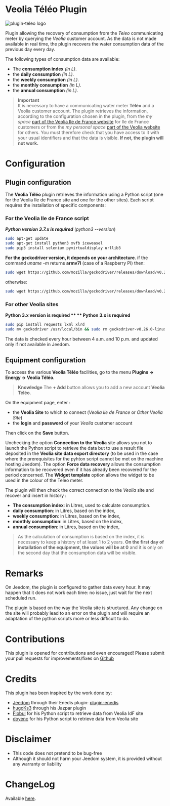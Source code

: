 # Veolia Téléo Plugin
![plugin-teleo logo](https://aegis940.github.io/plugin-teleo/assets/images/logo.png)

Plugin allowing the recovery of consumption from the *Teleo* communicating meter by querying the *Veolia* customer account. As the data is not made available in real time, the plugin recovers the water consumption data of the previous day every day. 

The following types of consumption data are available:
- The **consumption index** *(in L)*.
- the **daily consumption** *(in L)*.
- the **weekly consumption** *(in L)*.
- the **monthly consumption** *(in L)*.
- the **annual consumption** *(in L)*.

>**Important**      
> It is necessary to have a communicating water meter **Téléo** and a Veolia customer account. The plugin retrieves the information, according to the configuration chosen in the plugin, from the *my space* <a href="https://www.vedif.eau.veolia.fr/" target="_blank">part of the Veolia Ile de France website</a> for Ile de France customers or from the *my personal space* <a href="https://www.service.eau.veolia.fr/" target="_blank">part of the Veolia website</a> for others. You must therefore check that you have access to it with your usual identifiers and that the data is visible. **If not, the plugin will not work.**

# Configuration

## Plugin configuration

The **Veolia Téléo** plugin retrieves the information using a Python script (one for the Veolia Ile de France site and one for the other sites). Each script requires the installation of specific components:

### For the Veolia Ile de France script
***Python version 3.7.x is required*** (*python3 --version*)
```bash
sudo apt-get update
sudo apt-get install python3 xvfb iceweasel
sudo pip3 install selenium pyvirtualdisplay urllib3
```
**For the geckodriver version, it depends on your architecture**.
if the command *uname -m* returns **armv7l** (case of a Raspberry PI) then:
```bash
sudo wget https://github.com/mozilla/geckodriver/releases/download/v0.23.0/geckodriver-v0.23.0-arm7hf.tar.gz && sudo tar xzfz geckodriver-v0.23.0-arm7hf.tar.gz && sudo mv geckodriver /usr/local/bin && sudo rm geckodriver-v0.23.0-arm7hf.tar.gz
```

otherwise:
```bash
sudo wget https://github.com/mozilla/geckodriver/releases/download/v0.26.0/geckodriver-v0.26.0-linux32.tar.gz && sudo tar xzfz geckodriver-v0.26.0-linux32.tar.gz && sudo mv geckodriver /usr/local/bin && sudo rm geckodriver-v0.26.0-linux32.tar.gz
```

### For other Veolia sites
**Python 3.x version is required ** ** Python 3.x is required**
```bash
sudo pip install requests lxml xlrd
sudo mv geckodriver /usr/local/bin && sudo rm geckodriver-v0.26.0-linux32.tar.gz
```

The data is checked every hour between 4 a.m. and 10 p.m. and updated only if not available in Jeedom.

## Equipment configuration

To access the various **Veolia Téléo** facilities, go to the menu **Plugins → Energy → Veolia Téléo**.

>**Knowledge**
> The **+ Add** button allows you to add a new account **Veolia Téléo**.

On the equipment page, enter :

- the **Veolia Site** to which to connect (*Veolia Ile de France* or *Other Veolia Site*)
- the **login** and **password** of your *Veolia* customer account 

Then click on the **Save** button.

Unchecking the option **Connection to the Veolia** site allows you not to launch the Python script to retrieve the data but to use a result file deposited in the **Veolia site data export directory** (to be used in the case where the prerequisites for the pyhton script cannot be met on the machine hosting Jeedom).
The option **Force data recovery** allows the consumption information to be recovered even if it has already been recovered for the period concerned.
The **Widget template** option allows the widget to be used in the colour of the Teleo meter.

The plugin will then check the correct connection to the *Veolia* site and recover and insert in history :
- **The consumption index**: in Litres, used to calculate consumption.
- **daily consumption**: in Litres, based on the index,
- **weekly consumption**: in Litres, based on the index,
- **monthly consumption**: in Litres, based on the index,
- **annual consumption**: in Litres, based on the index,

>As the calculation of consumption is based on the index, it is necessary to keep a history of at least 1 to 2 years. 
>**On the first day of installation of the equipment, the values will be at 0** and it is only on the second day that the consumption data will be visible.


# Remarks

On Jeedom, the plugin is configured to gather data every hour. It may happen that it does not work each time: no issue, just wait for the next scheduled run.

The plugin is based on the way the Veolia site is structured. Any change on the site will probably lead to an error on the plugin and will require an adaptation of the python scripts more or less difficult to do.

# Contributions

This plugin is opened for contributions and even encouraged! Please submit your pull requests for improvements/fixes on <a href="https://github.com/Aegis940/plugin-teleo" target="_blank">Github</a>

# Credits

This plugin has been inspired by the work done by:

- [Jeedom](https://github.com/jeedom)  through their Enedis plugin:  [plugin-enedis](https://github.com/jeedom/plugin-enedis)
-	[hugoKs3](https://github.com/hugoKs3/plugin-jazpar) through his Jazpar plugin
-	[Flobul](https://github.com/Flobul/conso_veolia) for his Python script to retrieve data from Veolia IdF site
- [doyenc](https://community.jeedom.com/t/plugin-veolia-eau-plugin-veolia-eau-narrive-pas-a-se-connecter/17839/38) for his Python script to retrieve data from Veolia site


# Disclaimer

-   This code does not pretend to be bug-free
-   Although it should not harm your Jeedom system, it is provided without any warranty or liability

# ChangeLog
Available [here](./changelog.md).
